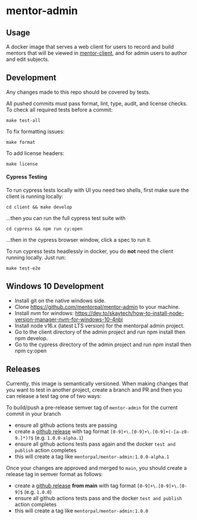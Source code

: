 mentor-admin
==================

Usage
-----

A docker image that serves a web client for users to record and build mentors that will be viewed in [mentor-client](https://github.com/mentorpal/mentor-client), and for admin users to author and edit subjects.

Development
-----------

Any changes made to this repo should be covered by tests.

All pushed commits must pass format, lint, type, audit, and license checks. To check all required tests before a commit:

```
make test-all
```

To fix formatting issues:

```
make format
```

To add license headers:

```
make license
```

#### Cypress Testing

To run cypress tests locally with UI you need two shells, first make sure the client is running locally:

```
cd client && make develop
```

...then you can run the full cypress test suite with

```
cd cypress && npm run cy:open
```

...then in the cypress browser window, click a spec to run it.

To run cypress tests headlessly in docker, you do **not** need the client running locally. Just run:

```
make test-e2e
```

## Windows 10 Development

- Install git on the native windows side.
- Clone https://github.com/mentorpal/mentor-admin to your machine.
- Install nvm for windows: https://dev.to/skaytech/how-to-install-node-version-manager-nvm-for-windows-10-4nbi
- Install node v16.x (latest LTS version) for the mentorpal admin project.
- Go to the client directory of the admin project and run npm install then npm develop.
- Go to the cypress directory of the admin project and run npm install then npm cy:open

Releases
--------

Currently, this image is semantically versioned. When making changes that you want to test in another project, create a branch and PR and then you can release a test tag one of two ways:

To build/push a pre-release semver tag of `mentor-admin` for the current commit in your branch

- ensure all github actions tests are passing
- create a [github release](https://github.com/ICTLearningSciences/mentor-admin/releases/new) with tag format `[0-9]+\.[0-9]+\.[0-9]+(-[a-z0-9.]*)?$` (e.g. `1.0.0-alpha.1`)
- ensure all github actions tests pass again and the docker `test and publish` action completes
- this will create a tag like `mentorpal/mentor-admin:1.0.0-alpha.1`

Once your changes are approved and merged to `main`, you should create a release tag in semver format as follows:

- create a [github release](https://github.com/ICTLearningSciences/mentor-admin/releases/new) **from main** with tag format `[0-9]+\.[0-9]+\.[0-9]$` (e.g. `1.0.0`)
- ensure all github actions tests pass and the docker `test and publish` action completes
- this will create a tag like `mentorpal/mentor-admin:1.0.0`
